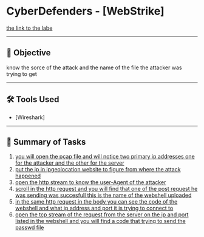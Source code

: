 # CyberDefenders - [WebStrike]
  
[the link to the labe](https://cyberdefenders.org/blueteam-ctf-challenges/webstrike/)

 
---

## 🧠 Objective

know the sorce of the attack and the name of the file the attacker was trying to get

---

## 🛠️ Tools Used

- [Wireshark]

---

## 📜 Summary of Tasks



1. [you will open the pcap file and will notice two primary ip addresses one for the attacker and the other for the server](images.img1.png)
2. [put the ip in ipgeolocation website to figure from where the attack happened](images.img2.png)
3. [open the http stream to know the user-Agent of the attacker](images.img3.png)
4. [scroll in the http request and you will find that one of the post request he was sending was succesfull this is the name of the webshell uploaded](images.img4.png)
5. [in the same http request in the body you can see the code of the webshell and what ip address and port it is trying to connect to](images.img5.png)
6. [open the tcp stream of the request from the server on the ip and port listed in the webshell and you will find a code that trying to send the passwd file](images.img6.png)

